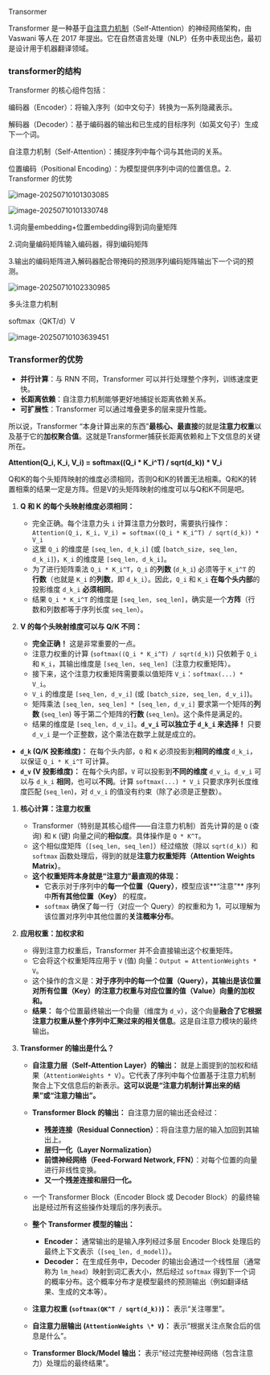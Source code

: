 Transormer

Transformer 是一种基于[自注意力机制](https://so.csdn.net/so/search?q=自注意力机制&spm=1001.2101.3001.7020)（Self-Attention）的神经网络架构，由 Vaswani 等人在 2017 年提出。它在自然语言处理（NLP）任务中表现出色，最初是设计用于机器翻译领域。

### transformer的结构

Transformer 的核心组件包括：

编码器（Encoder）：将输入序列（如中文句子）转换为一系列隐藏表示。

解码器（Decoder）：基于编码器的输出和已生成的目标序列（如英文句子）生成下一个词。

自注意力机制（Self-Attention）：捕捉序列中每个词与其他词的关系。

位置编码（Positional Encoding）：为模型提供序列中词的位置信息。2. Transformer 的优势

![image-20250710101303085](./assets/image-20250710101303085.png)

![image-20250710101330748](./assets/image-20250710101330748.png)

1.词向量embedding+位置embedding得到词向量矩阵

2.词向量编码矩阵输入编码器，得到编码矩阵

3.输出的编码矩阵进入解码器配合带掩码的预测序列编码矩阵输出下一个词的预测。

![image-20250710102330985](./assets/image-20250710102330985.png)

多头注意力机制

softmax（QKT/d）V



![image-20250710103639451](./assets/image-20250710103639451.png)

### Transformer的优势

- **并行计算**：与 RNN 不同，Transformer 可以并行处理整个序列，训练速度更快。
- **长距离依赖**：自注意力机制能够更好地捕捉长距离依赖关系。
- **可扩展性**：Transformer 可以通过堆叠更多的层来提升性能。



所以说，Transformer “本身计算出来的东西”**最核心、最直接**的就是**注意力权重**以及基于它的**加权聚合值**。这就是Transformer捕获长距离依赖和上下文信息的关键所在。



**Attention(Q_i, K_i, V_i) = softmax((Q_i * K_i^T) / sqrt(d_k)) * V_i**

Q和K的每个头矩阵映射的维度必须相同，否则Q和K的转置无法相乘。Q和K的转置相乘的结果一定是方阵。但是V的头矩阵映射的维度可以与Q和K不同是吧。

1. **Q 和 K 的每个头映射维度必须相同：**
   - 完全正确。每个注意力头 `i` 计算注意力分数时，需要执行操作：`Attention(Q_i, K_i, V_i) = softmax((Q_i * K_i^T) / sqrt(d_k)) * V_i`
   - 这里 `Q_i` 的维度是 `[seq_len, d_k_i]` (或 `[batch_size, seq_len, d_k_i]`)，`K_i` 的维度是 `[seq_len, d_k_i]`。
   - 为了进行矩阵乘法 `Q_i * K_i^T`，`Q_i` 的**列数** (`d_k_i`) 必须等于 `K_i^T` 的**行数**（也就是 `K_i` 的**列数**，即 `d_k_i`）。因此，`Q_i` 和 `K_i` **在每个头内部**的投影维度 `d_k_i` **必须相同**。
   - 结果 `Q_i * K_i^T` 的维度是 `[seq_len, seq_len]`，确实是一个**方阵**（行数和列数都等于序列长度 `seq_len`）。

1. **V 的每个头映射维度可以与 Q/K 不同：**
   - **完全正确！** 这是非常重要的一点。
   - 注意力权重的计算 (`softmax((Q_i * K_i^T) / sqrt(d_k)`) 只依赖于 `Q_i` 和 `K_i`，其输出维度是 `[seq_len, seq_len]`（注意力权重矩阵）。
   - 接下来，这个注意力权重矩阵需要乘以值矩阵 `V_i`：`softmax(...) * V_i`。
   - `V_i` 的维度是 `[seq_len, d_v_i]` (或 `[batch_size, seq_len, d_v_i]`)。
   - 矩阵乘法 `[seq_len, seq_len] * [seq_len, d_v_i]` 要求第一个矩阵的**列数** (`seq_len`) 等于第二个矩阵的**行数** (`seq_len`)。这个条件是满足的。
   - 结果的维度是 `[seq_len, d_v_i]`。**`d_v_i` 可以独立于 `d_k_i` 来选择！** 只要 `d_v_i` 是一个正整数，这个乘法在数学上就是成立的。

- **`d_k` (Q/K 投影维度)：** 在每个头内部，`Q` 和 `K` 必须投影到**相同的维度** `d_k_i`，以保证 `Q_i * K_i^T` 可计算。
- **`d_v` (V 投影维度)：** 在每个头内部，`V` 可以投影到**不同的维度** `d_v_i`。`d_v_i` 可以与 `d_k_i` **相同**，也可以**不同**。计算 `softmax(...) * V_i` 只要求序列长度维度匹配 (`seq_len`)，对 `d_v_i` 的值没有约束（除了必须是正整数）。





1. **核心计算：注意力权重**

   - Transformer（特别是其核心组件——自注意力机制）首先计算的是 `Q` (查询) 和 `K` (键) 向量之间的**相似度**。具体操作是 `Q * K^T`。
   - 这个相似度矩阵（`[seq_len, seq_len]`）经过缩放（除以 `sqrt(d_k)`）和 `softmax` 函数处理后，得到的就是**注意力权重矩阵（Attention Weights Matrix）**。
   - **这个权重矩阵本身就是“注意力”最直观的体现：**
     - 它表示对于序列中的**每一个位置（Query）**，模型应该**“注意”** 序列中**所有其他位置（Key）** 的程度。
     - `softmax` 确保了每一行（对应一个 Query）的权重和为 1，可以理解为该位置对序列中其他位置的**关注概率分布**。

2. **应用权重：加权求和**

   - 得到注意力权重后，Transformer 并不会直接输出这个权重矩阵。
   - 它会将这个权重矩阵应用于 `V` (值) 向量：`Output = AttentionWeights * V`。
   - 这个操作的含义是：**对于序列中的每一个位置（Query），其输出是该位置对所有位置（Key）的注意力权重与对应位置的值（Value）向量的加权和。**
   - **结果：** 每个位置最终输出一个向量（维度为 `d_v`），这个向量**融合了它根据注意力权重从整个序列中汇聚过来的相关信息**。这是自注意力模块的最终输出。

3. **Transformer 的输出是什么？**

   - **自注意力层（Self-Attention Layer）的输出：** 就是上面提到的加权和结果（`AttentionWeights * V`）。它代表了序列中每个位置基于注意力机制聚合上下文信息后的新表示。**这可以说是“注意力机制计算出来的结果”或“注意力输出”。**
   - **Transformer Block 的输出：** 自注意力层的输出还会经过：
     - **残差连接（Residual Connection）**：将自注意力层的输入加回到其输出上。
     - **层归一化（Layer Normalization）**
     - **前馈神经网络（Feed-Forward Network, FFN）**：对每个位置的向量进行非线性变换。
     - **又一个残差连接和层归一化。**
   - 一个 Transformer Block（Encoder Block 或 Decoder Block）的最终输出是经过所有这些操作处理后的序列表示。
   - **整个 Transformer 模型的输出：**
     - **Encoder：** 通常输出的是输入序列经过多层 Encoder Block 处理后的最终上下文表示（`[seq_len, d_model]`）。
     - **Decoder：** 在生成任务中，Decoder 的输出会通过一个线性层（通常称为 `lm_head`）映射到词汇表大小，然后经过 `softmax` 得到下一个词的概率分布。这个概率分布才是模型最终的预测输出（例如翻译结果、生成的文本等）。

   - **注意力权重 (`softmax(QK^T / sqrt(d_k))`)：** 表示“关注哪里”。
   - **自注意力层输出 (`AttentionWeights \* V`)：** 表示“根据关注点聚合后的信息是什么”。
   - **Transformer Block/Model 输出：** 表示“经过完整神经网络（包含注意力）处理后的最终结果”。